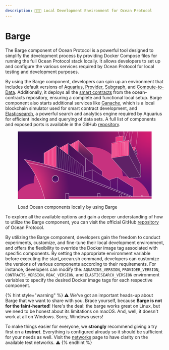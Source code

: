 ```yaml
---
description: 🧑🏽‍💻 Local Development Environment for Ocean Protocol
---
```


# Barge

The Barge component of Ocean Protocol is a powerful tool designed to simplify the development process by providing Docker Compose files for running the full Ocean Protocol stack locally. It allows developers to set up and configure the various services required by Ocean Protocol for local testing and development purposes.

By using the Barge component, developers can spin up an environment that includes default versions of [Aquarius](../old-infrastructure/aquarius/), [Provider](../old-infrastructure/provider/), [Subgraph](../old-infrastructure/subgraph/), and [Compute-to-Data](../compute-to-data/). Additionally, it deploys all the [smart contracts](../contracts/) from the ocean-contracts repository, ensuring a complete and functional local setup. Barge component also starts additional services like [Ganache](https://trufflesuite.com/ganache/), which is a local blockchain simulator used for smart contract development, and [Elasticsearch](https://www.elastic.co/elasticsearch/), a powerful search and analytics engine required by Aquarius for efficient indexing and querying of data sets. A full list of components and exposed ports is available in the GitHub [repository](https://github.com/oceanprotocol/barge#component-versions-and-exposed-ports).

<figure><img src="../../.gitbook/assets/barge.png" alt=""><figcaption><p>Load Ocean components locally by using Barge</p></figcaption></figure>

To explore all the available options and gain a deeper understanding of how to utilize the Barge component, you can visit the official GitHub [repository](https://github.com/oceanprotocol/barge#all-options) of Ocean Protocol.

By utilizing the Barge component, developers gain the freedom to conduct experiments, customize, and fine-tune their local development environment, and offers the flexibility to override the Docker image tag associated with specific components. By setting the appropriate environment variable before executing the start\_ocean.sh command, developers can customize the versions of various components according to their requirements. For instance, developers can modify the: `AQUARIUS_VERSION`, `PROVIDER_VERSION`, `CONTRACTS_VERSION`, `RBAC_VERSION`, and `ELASTICSEARCH_VERSION` environment variables to specify the desired Docker image tags for each respective component.

{% hint style="warning" %}
⚠️ We've got an important heads-up about Barge that we want to share with you. Brace yourself, because **Barge is not for the faint-hearted**! Here's the deal: the barge works great on Linux, but we need to be honest about its limitations on macOS. And, well, it doesn't work at all on Windows. Sorry, Windows users!

To make things easier for everyone, we **strongly** recommend giving a try first on a **testnet**. Everything is configured already so it should be sufficient for your needs as well. Visit the [networks](../../discover/networks.md) page to have clarity on the available test networks. ⚠️
{% endhint %}
